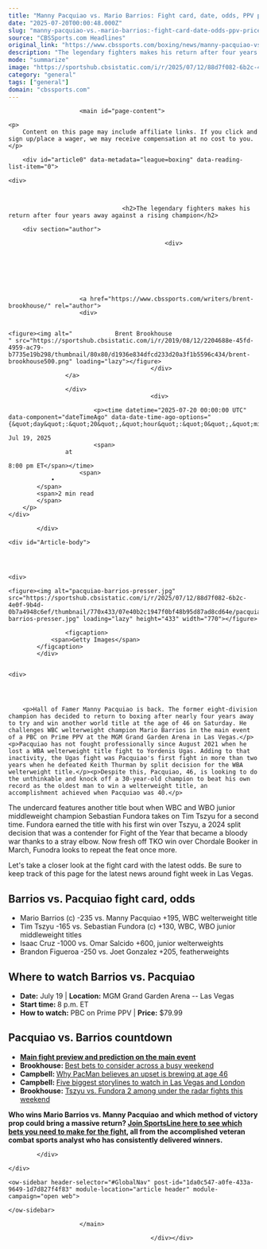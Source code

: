 ```yaml
---
title: "Manny Pacquiao vs. Mario Barrios: Fight card, date, odds, PPV price, start time, location, complete guide"
date: "2025-07-20T00:00:48.000Z"
slug: "manny-pacquiao-vs.-mario-barrios:-fight-card-date-odds-ppv-price-start-time-location-complete-guide"
source: "CBSSports.com Headlines"
original_link: "https://www.cbssports.com/boxing/news/manny-pacquiao-vs-mario-barrios-fight-card-date-odds-ppv-price-start-time-location-complete-guide/"
description: "The legendary fighters makes his return after four years away against a rising champion"
mode: "summarize"
image: "https://sportshub.cbsistatic.com/i/r/2025/07/12/88d7f082-6b2c-4e0f-9b4d-0b7a4948c6ef/thumbnail/1200x675/a6fdc733803d5e85f6a1cdcdd0bd522e/pacquiao-barrios-presser.jpg"
category: "general"
tags: ["general"]
domain: "cbssports.com"
---
```

<div id="readability-page-1" class="page"><div id="Page-shell">
                        
                                                
                        

                            


                        <main id="page-content">
                                            







<div id="reading-list-items-container" data-component="articleProgressBar" data-article-progress-bar-options="{&quot;device&quot;:&quot;desktop&quot;,&quot;isAbTestActive&quot;:false,&quot;mode&quot;:&quot;progress&quot;,&quot;showGamblingAds&quot;:true,&quot;taboolaFrequency&quot;:3}">
                    
    <p>
        Content on this page may include affiliate links. If you click and sign up/place a wager, we may receive compensation at no cost to you.
    </p>
        
        <div id="article0" data-metadata="league=boxing" data-reading-list-item="0">
            

<article>
                                            
    <div>
                            
        

                                    <h2>The legendary fighters makes his return after four years away against a rising champion</h2>
                    
        <div section="author">
                                                            
                                                <div>
                                
                                                                            
    
                    
        
            
    
                        <a href="https://www.cbssports.com/writers/brent-brookhouse/" rel="author">
                        <div>
                                                                                                                        
        
    <figure><img alt="            Brent Brookhouse
    " src="https://sportshub.cbsistatic.com/i/r/2019/08/12/2204688e-45fd-4959-ac79-b7735e19b298/thumbnail/80x80/d1936e834dfcd233d20a3f1b5596c434/brent-brookhouse500.png" loading="lazy"></figure>
                                            </div>
                    </a>
            
                    </div>
                                            <div>
                                                                                    
                            <p><time datetime="2025-07-20 00:00:00 UTC" data-component="dateTimeAgo" data-date-time-ago-options="{&quot;day&quot;:&quot;20&quot;,&quot;hour&quot;:&quot;0&quot;,&quot;min&quot;:&quot;00&quot;,&quot;month&quot;:&quot;7&quot;,&quot;year&quot;:&quot;2025&quot;,&quot;hideAfter24Hours&quot;:false}">
                    
    Jul 19, 2025
                            <span>
                    at
                            
    8:00 pm ET</span></time>
                        <span>
                •
            </span>
            <span>2 min read
            </span>
        </p>
    </div>
</div>

            </div>

    <div id="Article-body">
        
    
        
                
    <div>
                            
    <figure><img alt="pacquiao-barrios-presser.jpg" src="https://sportshub.cbsistatic.com/i/r/2025/07/12/88d7f082-6b2c-4e0f-9b4d-0b7a4948c6ef/thumbnail/770x433/07e40b2c1947f0bf48b95d87ad8cd64e/pacquiao-barrios-presser.jpg" loading="lazy" height="433" width="770"></figure>
        
                    <figcaption>
                <span>Getty Images</span>
            </figcaption>
            </div>

    
    <div>
        
        
                            
                
        <p>Hall of Famer Manny Pacquiao is back. The former eight-division champion has decided to return to boxing after nearly four years away to try and win another world title at the age of 46 on Saturday. He challenges WBC welterweight champion Mario Barrios in the main event of a PBC on Prime PPV at the MGM Grand Garden Arena in Las Vegas.</p><p>Pacquiao has not fought professionally since August 2021 when he lost a WBA welterweight title fight to Yordenis Ugas. Adding to that inactivity, the Ugas fight was Pacquiao's first fight in more than two years when he defeated Keith Thurman by split decision for the WBA welterweight title.</p><p>Despite this, Pacquiao, 46, is looking to do the unthinkable and knock off a 30-year-old champion to beat his own record as the oldest man to win a welterweight title, an accomplishment achieved when Pacquiao was 40.</p>
        

<p>The undercard features another title bout when WBC and WBO junior middleweight champion Sebastian Fundora takes on Tim Tszyu for a second time. Fundora earned the title with his first win over Tszyu, a 2024 split decision that was a contender for Fight of the Year that became a bloody war thanks to a stray elbow. Now fresh off TKO win over Chordale Booker in March, Funodra looks to repeat the feat once more.</p><p>Let's take a closer look at the fight card with the latest odds. Be sure to keep track of this page for the latest news around fight week in Las Vegas.</p>
        

<h2>Barrios vs. Pacquiao fight card, odds</h2><ul><li>Mario Barrios (c) -235 vs. Manny Pacquiao +195, WBC welterweight title</li><li>Tim Tszyu -165 vs. Sebastian Fundora (c) +130, WBC, WBO junior middleweight titles</li><li>Isaac Cruz -1000 vs. Omar Salcido +600, junior welterweights</li><li>Brandon Figueroa -250 vs. Joet Gonzalez +205, featherweights</li></ul><h2>Where to watch Barrios vs. Pacquiao</h2><ul><li><strong>Date:</strong>&nbsp;July 19&nbsp;|&nbsp;<strong>Location:</strong>&nbsp;MGM Grand Garden Arena -- Las Vegas</li><li><strong>Start time:&nbsp;</strong>8 p.m. ET</li><li><strong>How to watch:</strong>&nbsp;PBC on Prime PPV | <strong>Price:</strong>&nbsp;$79.99</li></ul><h2>Pacquiao vs. Barrios countdown</h2><ul><li><strong><span><a href="https://www.cbssports.com/boxing/news/manny-pacquiao-vs-mario-barrios-fight-predictions-odds-preview-undercard-expert-picks-start-time/" target="_blank">Main fight preview and prediction on the main event</a></span></strong></li><li><strong>Brookhouse: </strong><span><a href="https://www.cbssports.com/boxing/news/boxing-predictions-best-bets-odds-top-picks-to-consider-for-pacquiao-vs-barrios-usyk-vs-dubois-2/" target="_blank">Best bets to consider across a busy weekend</a></span></li><li><strong>Campbell: </strong><span><a href="https://www.cbssports.com/boxing/news/why-manny-pacquiao-believes-that-even-at-46-an-upset-could-be-brewing-against-mario-barrios-on-saturday/" target="_blank">Why PacMan believes an upset is brewing at age 46</a></span></li><li><strong>Campbell: </strong><span><a href="https://www.cbssports.com/boxing/news/top-storylines-to-watch-this-weekend-with-manny-pacquiaos-return-oleksandr-usyk-vs-daniel-dubois-2/" target="_blank">Five biggest storylines to watch in Las Vegas and London</a></span></li><li><strong>Brookhouse:</strong> <span><a href="https://www.cbssports.com/boxing/news/sebastian-fundora-vs-tim-tszyu-jesse-rodriguez-return-among-under-the-radar-fights-to-watch-this-weekend/" target="_blank">Tszyu vs. Fundora 2 among under the radar fights this weekend</a></span></li></ul><p><strong>Who wins Mario Barrios vs. Manny Pacquiao</strong>&nbsp;<strong>and which method of victory prop could bring a massive return?&nbsp;<a href="https://www.sportsline.com/insiders/manny-pacquiao-vs-mario-barrios-accomplished-boxing-analyst-reveals-selections-for-july-19-welterweight-title-fight/#ttag=071825_agg_cbssports_picks_boxing_other_JoshNagel_MarioBarriosMannyPacquiao" target="_blank">Join SportsLine here to see which bets you need to make for the fight</a>, all from the accomplished veteran combat sports analyst who has consistently delivered winners.</strong></p>


        
            </div>

    </div>
</article>
        </div>
    </div>



    
    
        
    <ow-sidebar header-selector="#GlobalNav" post-id="1da0c547-a0fe-433a-9649-1d7d827f4f83" module-location="article header" module-campaign="open web">
        
    </ow-sidebar>
    
                        </main>

                                            </div></div>